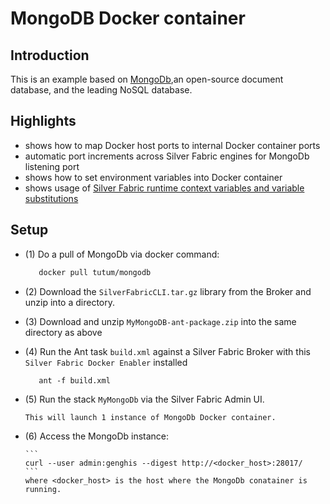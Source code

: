 MongoDB Docker container
=========================================================

Introduction
-------------
This is an example based on [MongoDb](https://registry.hub.docker.com/u/tutum/mongodb/),an open-source document database, and the leading NoSQL database.

Highlights
----------
 - shows how to map Docker host ports to internal Docker container ports
 - automatic port increments across Silver Fabric engines for MongoDb listening port
 - shows how to set environment variables into Docker container
 - shows usage of [Silver Fabric runtime context variables and variable substitutions](https://github.com/fabrician/docker-enabler/blob/master/examples/images/example_mongodb_rcv.gif)

Setup
------
- (1) Do a pull of MongoDb via docker command:

    ```bash
       docker pull tutum/mongodb
    ```
- (2) Download the `SilverFabricCLI.tar.gz` library from the Broker and unzip into a directory.
- (3) Download and unzip `MyMongoDB-ant-package.zip`  into the same directory as above
- (4) Run the Ant task `build.xml` against a Silver Fabric Broker with this `Silver Fabric Docker Enabler` installed

   ```ant
      ant -f build.xml
   ```
- (5) Run the stack `MyMongoDb` via the Silver Fabric Admin UI.
      
      This will launch 1 instance of MongoDb Docker container.

- (6) Access the MongoDb instance: 

      ```
      curl --user admin:genghis --digest http://<docker_host>:28017/
      ```
      where <docker_host> is the host where the MongoDb conatainer is running.
